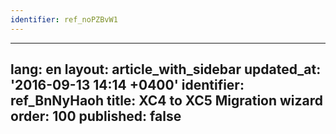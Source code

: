 ```yaml
---
identifier: ref_noPZBvW1
---
```

---
lang: en
layout: article_with_sidebar
updated_at: '2016-09-13 14:14 +0400'
identifier: ref_BnNyHaoh
title: XC4 to XC5 Migration wizard
order: 100
published: false
---


